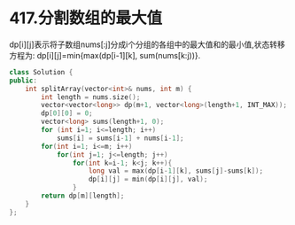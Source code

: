 # 417.分割数组的最大值

dp[i][j]表示将子数组nums[:j]分成i个分组的各组中的最大值和的最小值,状态转移方程为:
dp[i][j]=min{max(dp[i-1][k], sum(nums[k:j))}.

```cpp
class Solution {
public:
    int splitArray(vector<int>& nums, int m) {
        int length = nums.size();
        vector<vector<long>> dp(m+1, vector<long>(length+1, INT_MAX));
        dp[0][0] = 0;
        vector<long> sums(length+1, 0);
        for (int i=1; i<=length; i++)
            sums[i] = sums[i-1] + nums[i-1];
        for(int i=1; i<=m; i++)
            for(int j=1; j<=length; j++)
                for(int k=i-1; k<j; k++){
                    long val = max(dp[i-1][k], sums[j]-sums[k]);
                    dp[i][j] = min(dp[i][j], val);
                }
        return dp[m][length];
    }
};
```
